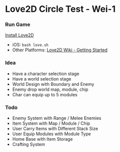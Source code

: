 # Love2D Circle Test - Wei-1

### Run Game

[Install Love2D](https://love2d.org/#download)

 - iOS: `bash love.sh`
 - Other Platforms: [Love2D Wiki - Getting Started](https://love2d.org/wiki/Getting_Started)

### Idea

 - Have a character selection stage
 - Have a world selection stage
 - World Design with Boundary and Enemy
 - Enemy drop world map, module, chip
 - Char can equip up to 5 modules

### Todo

 - Enemy System with Range / Melee Enemies
 - Item System with Map / Module / Chip
 - User Carry Items with Different Stack Size
 - User Equip Modules with Module Type
 - Home Base with Item Storage
 - Crafting System
